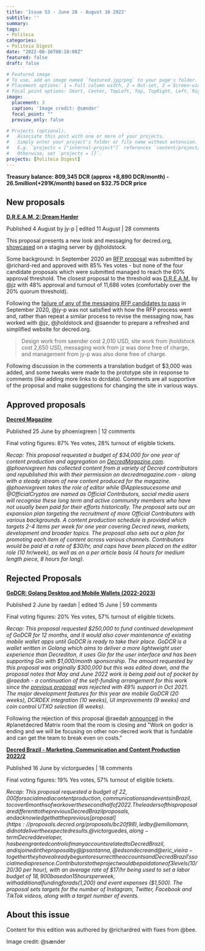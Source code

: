 ```yaml
---
title: 'Issue 53 - June 28 - August 16 2022'
subtitle: ''
summary: 
tags:
- Politeia
categories:
- Politeia Digest
date: "2022-08-16T08:10:00Z"
featured: false
draft: false

# Featured image
# To use, add an image named `featured.jpg/png` to your page's folder.
# Placement options: 1 = Full column width, 2 = Out-set, 3 = Screen-width
# Focal point options: Smart, Center, TopLeft, Top, TopRight, Left, Right, BottomLeft, Bottom, BottomRight
image:
  placement: 3
  caption: 'Image credit: @sænder'
  focal_point: ""
  preview_only: false

# Projects (optional).
#   Associate this post with one or more of your projects.
#   Simply enter your project's folder or file name without extension.
#   E.g. `projects = ["internal-project"]` references `content/project/deep-learning/index.md`.
#   Otherwise, set `projects = []`.
projects: [Politeia Digest]
---
```


**Treasury balance: 809,345 DCR (approx +8,890 DCR/month) - $26.5 million (+$291K/month) based on $32.75 DCR price**

## New proposals

**[D.R.E.A.M. 2: Dream Harder](https://proposals.decred.org/record/5ef57f7)**

Published 4 August by jy-p | edited 11 August | 28 comments

This proposal presents a new look and messaging for decred.org, [showcased](https://dream.jholdstock.uk/) on a staging server by @jholdstock.

Some background: In September 2020 an [RFP proposal](https://proposals.decred.org/proposals/91becea) was submitted by @richard-red and approved with 85% Yes votes - but none of the four candidate proposals which were submitted managed to reach the 60% approval threshold. The closest proposal to the threshold was [D.R.E.A.M.](https://proposals.decred.org/proposals/4532397) by @jz with 48% approval and turnout of 11,686 votes (comfortably over the 20% quorum threshold).

Following the [failure of any of the messaging RFP candidates to pass](https://proposals.decred.org/proposals/91becea) in September 2020, @jy-p was not satisfied with how the RFP process went and, rather than repeat a similar process to revise the messaging now, has worked with @jz, @jholdstock and @saender to prepare a refreshed and simplified website for decred.org.

> Design work from saender cost 2,010 USD, site work from jholdstock cost 2,650 USD, messaging work from jz was done free of charge, and management from jy-p was also done free of charge.

Following discussion in the comments a translation budget of $3,000 was added, and some tweaks were made to the prototype site in response to comments (like adding more links to dcrdata). Comments are all supportive of the proposal and make suggestions for changing the site in various ways.

## Approved proposals

**[Decred Magazine](https://proposals.decred.org/record/3bb2c7e)**

Published 25 June by phoenixgreen | 12 comments

Final voting figures: 87% Yes votes, 28% turnout of eligible tickets.

*Recap: This proposal requested a budget of $34,000 for one year of content production and aggregation on [DecredMagazine.com](https://www.decredmagazine.com/). @phoenixgreen has collected content from a variety of Decred contributors and republished this with their permission on decredmagazine.com - along with a steady stream of new content produced for the magazine. @phoenixgreen takes the role of editor while @Applesaucesome and @OfficialCryptos are named as Official Contributors, social media users will recognise these long term and active community members who have not usually been paid for their efforts historically. The proposal sets out an expansion plan targeting the recruitment of more Official Contributors with various backgrounds. A content production schedule is provided which targets 2-4 items per week for one year covering Decred news, markets, development and broader topics. The proposal also sets out a plan for promoting each item of content across various channels. Contributors would be paid at a rate of $30/hr, and caps have been placed on the editor role (10 hr/week), as well as on a per article basis (4 hours for medium length piece, 8 hours for long).*

## Rejected Proposals

**[GoDCR: Golang Desktop and Mobile Wallets (2022-2023)](https://proposals.decred.org/record/0ef42e5)**

Published 2 June by raedah | edited 15 June | 59 comments

Final voting figures: 20% Yes votes, 57% turnout of eligible tickets.

*Recap: This proposal requested $250,000 to fund continued development of GoDCR for 12 months, and it would also cover maintenance of existing mobile wallet apps until GoDCR is ready to take their place. GoDCR is a wallet written in Golang which aims to deliver a more lightweight user experience than Decrediton, it uses Gio for the user interface and has been supporting Gio with $1,000/month sponsorship. The amount requested by this proposal was originally $300,000 but this was edited down, and the proposal notes that May and June 2022 work is being paid out of pocket by @raedah - a continuation of the self-funding arrangement for this work since the [previous proposal](https://proposals.decred.org/record/f7d9fc8) was rejected with 49% support in Oct 2021. The major development features for this year are mobile GoDCR (20 weeks), DCRDEX integration (10 weeks), UI improvements (9 weeks) and coin control UTXO selection (6 weeks).*

Following the rejection of this proposal @raedah [announced](https://matrix.to/#/!gruHpujXftcsHcghjx:planetdecred.org/$tSIfmIcwrrtslpOU04O5m8y8cJzumZvds5ipv9coB30?via=planetdecred.org&via=decred.org&via=matrix.org) in the #planetdecred Matrix room that the room is closing and "Work on godcr is ending and we will be focusing on other non-decred work that is fundable and can get the team to break even on costs."

**[Decred Brazil - Marketing, Communication and Content Production 2022/2](https://proposals.decred.org/record/7f1d013)**

Published 16 June by victorguedes | 18 comments

Final voting figures: 19% Yes votes, 57% turnout of eligible tickets.

*Recap: This proposal requested a budget of $22,000 for social media content production, communications and events in Brazil, to cover 6 months of work over the second half of 2022. The leaders of this proposal are different to the previous Decred Brazil proposals, and acknowledge that the previous [proposal](https://proposals.decred.org/proposals/bc20f98), led by @emiliomann, did not deliver the expected results. @victorguedes, a long-term Decred developer, has been granted control of many accounts related to Decred Brazil, and is joined in the proposal by @jpsantanna, @edsondecre and @eric\_vieira - together they have already begun to resurrect the accounts and Decred Brazil's social media presence. Contributors to the project would be paid at one of 3 levels ($10/20/30 per hour), with an average rate of $17/hr being used to set a labor budget of $18,900 based on 15 hours per week, with additional funding for ads ($1,200) and event expenses ($1,500). The proposal sets targets for the number of Instagram, Twitter, Facebook and TikTok videos, along with a target number of events.*

## About this issue

Content for this edition was authored by @richardred with fixes from @bee.

Image credit: @sænder
